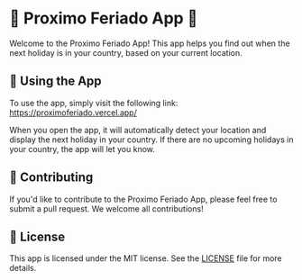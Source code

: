 # 🎉 Proximo Feriado App 🎉

Welcome to the Proximo Feriado App! This app helps you find out when the next holiday is in your country, based on your current location.

## 📱 Using the App

To use the app, simply visit the following link: https://proximoferiado.vercel.app/

When you open the app, it will automatically detect your location and display the next holiday in your country. If there are no upcoming holidays in your country, the app will let you know.

## 🙏 Contributing

If you'd like to contribute to the Proximo Feriado App, please feel free to submit a pull request. We welcome all contributions!

## 📝 License

This app is licensed under the MIT license. See the [LICENSE](./LICENSE) file for more details.
